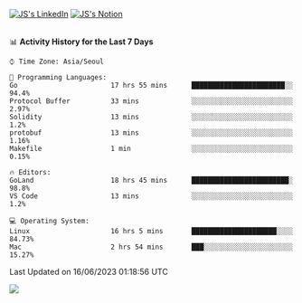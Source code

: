 
[![JS's LinkedIn](https://img.shields.io/badge/LinkedIn-blue?style=for-the-badge&logo=linkedin)](https://www.linkedin.com/in/jaeseung-lee-5a2a32139/) 
[![JS's Notion](https://img.shields.io/badge/Notion-black?style=for-the-badge&logo=notion)](https://bit.ly/ljswiki1) <br><br>
<!-- ![JS's GitHub stats](https://github-readme-stats-lemon-five.vercel.app/api?username=tkxkd0159&hide=contribs,prs,stars,issues&show_icons=true&theme=react&include_all_commits=true)   -->
<!-- ![Top Langs](https://github-readme-stats-lemon-five.vercel.app/api/top-langs/?username=tkxkd0159&layout=compact&hide=jupyter%20notebook,scss,html,css&langs_count=10)  -->


<!--START_SECTION:waka-->
📊 **Activity History for the Last 7 Days** 

```text
⌚︎ Time Zone: Asia/Seoul

💬 Programming Languages: 
Go                       17 hrs 55 mins      ███████████████████████░░   94.4% 
Protocol Buffer          33 mins             ░░░░░░░░░░░░░░░░░░░░░░░░░   2.97% 
Solidity                 13 mins             ░░░░░░░░░░░░░░░░░░░░░░░░░   1.2% 
protobuf                 13 mins             ░░░░░░░░░░░░░░░░░░░░░░░░░   1.16% 
Makefile                 1 min               ░░░░░░░░░░░░░░░░░░░░░░░░░   0.15%

🔥 Editors: 
GoLand                   18 hrs 45 mins      ████████████████████████░   98.8% 
VS Code                  13 mins             ░░░░░░░░░░░░░░░░░░░░░░░░░   1.2%

💻 Operating System: 
Linux                    16 hrs 5 mins       █████████████████████░░░░   84.73% 
Mac                      2 hrs 54 mins       ███░░░░░░░░░░░░░░░░░░░░░░   15.27%

```


 Last Updated on 16/06/2023 01:18:56 UTC
<!--END_SECTION:waka-->

<a href="https://github.com/tkxkd0159/dsalgo">
  <img align="center" src="https://github-readme-stats-lemon-five.vercel.app/api/pin/?username=tkxkd0159&repo=dsalgo&theme=react" />
</a>


<!---
- 🔭 I’m currently working on ...
- 🌱 I’m currently learning blockchain and distributed network
- 👯 I’m looking to collaborate on ...
- 🤔 I’m looking for help with ...
- 💬 Ask me about ...
- 📫 How to reach me: ...
- 😄 Pronouns: ...
- ⚡ Fun fact: ...
-->
